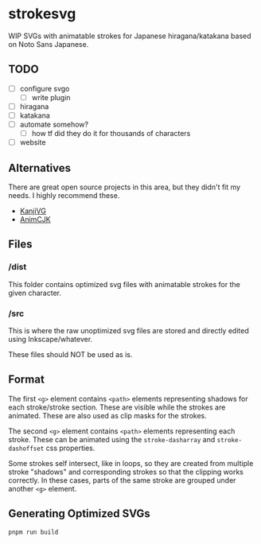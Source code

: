 # strokesvg

WIP SVGs with animatable strokes for Japanese hiragana/katakana based on Noto Sans Japanese.

## TODO

- [ ] configure svgo
  - [ ] write plugin
- [ ] hiragana
- [ ] katakana
- [ ] automate somehow?
  - [ ] how tf did they do it for thousands of characters
- [ ] website

## Alternatives

There are great open source projects in this area, but they didn't fit my needs. I highly recommend these.

- [KanjiVG](https://github.com/KanjiVG/kanjivg)
- [AnimCJK](https://github.com/parsimonhi/animCJK)

## Files

### /dist

This folder contains optimized svg files with animatable strokes for the given character.

### /src

This is where the raw unoptimized svg files are stored and directly edited using Inkscape/whatever.

These files should NOT be used as is.

## Format

The first `<g>` element contains `<path>` elements representing shadows for each stroke/stroke section. These are visible while the strokes are animated. These are also used as clip masks for the strokes.

The second `<g>` element contains `<path>` elements representing each stroke. These can be animated using the `stroke-dasharray` and `stroke-dashoffset` css properties.

Some strokes self intersect, like in loops, so they are created from multiple stroke "shadows" and corresponding strokes so that the clipping works correctly. In these cases, parts of the same stroke are grouped under another `<g>` element.

## Generating Optimized SVGs

```sh
pnpm run build
```

